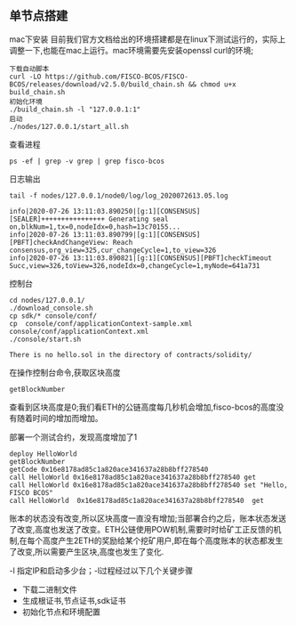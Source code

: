 ## 单节点搭建

mac下安装
目前我们官方文档给出的环境搭建都是在linux下测试运行的，实际上调整一下,也能在mac上运行。mac环境需要先安装openssl curl的环境;
```
下载自动脚本
curl -LO https://github.com/FISCO-BCOS/FISCO-BCOS/releases/download/v2.5.0/build_chain.sh && chmod u+x build_chain.sh
初始化环境
./build_chain.sh -l "127.0.0.1:1"
启动
./nodes/127.0.0.1/start_all.sh
```

查看进程
```
ps -ef | grep -v grep | grep fisco-bcos

```

日志输出
```
tail -f nodes/127.0.0.1/node0/log/log_2020072613.05.log

info|2020-07-26 13:11:03.890250|[g:1][CONSENSUS][SEALER]++++++++++++++++ Generating seal on,blkNum=1,tx=0,nodeIdx=0,hash=13c70155...
info|2020-07-26 13:11:03.890799|[g:1][CONSENSUS][PBFT]checkAndChangeView: Reach consensus,org_view=325,cur_changeCycle=1,to_view=326
info|2020-07-26 13:11:03.890821|[g:1][CONSENSUS][PBFT]checkTimeout Succ,view=326,toView=326,nodeIdx=0,changeCycle=1,myNode=641a731
```

控制台
```
cd nodes/127.0.0.1/
./download_console.sh
cp sdk/* console/conf/
cp  console/conf/applicationContext-sample.xml console/conf/applicationContext.xml
./console/start.sh
```

```
There is no hello.sol in the directory of contracts/solidity/
```

在操作控制台命令,获取区块高度

```
getBlockNumber
```
查看到区块高度是0;我们看ETH的公链高度每几秒机会增加,fisco-bcos的高度没有随着时间的增加而增加。

部署一个测试合约，发现高度增加了1
```
deploy HelloWorld
getBlockNumber
getCode 0x16e8178ad85c1a820ace341637a28b8bff278540
call HelloWorld 0x16e8178ad85c1a820ace341637a28b8bff278540 get
call HelloWorld 0x16e8178ad85c1a820ace341637a28b8bff278540 set "Hello, FISCO BCOS"
call HelloWorld  0x16e8178ad85c1a820ace341637a28b8bff278540  get
```

账本的状态没有改变,所以区块高度一直没有增加;当部署合约之后，账本状态发送了改变,高度也发送了改变。ETH公链使用POW机制,需要时时给矿工正反馈的机制,在每个高度产生2ETH的奖励给某个挖矿用户,即在每个高度账本的状态都发生了改变,所以需要产生区块,高度也发生了变化.


-l 指定IP和启动多少台；-l过程经过以下几个关键步骤
* 下载二进制文件
* 生成根证书,节点证书,sdk证书
* 初始化节点和环境配置
